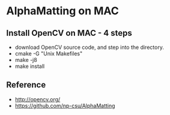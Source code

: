# AlphaMatting on MAC

## Install OpenCV on MAC - 4 steps
* download OpenCV source code, and step into the directory.   
* cmake -G "Unix Makefiles"
* make -j8
* make install

## Reference
* http://opencv.org/
* https://github.com/np-csu/AlphaMatting
